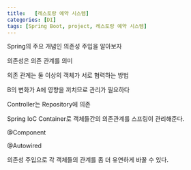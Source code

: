 ```yaml
---
title:   [레스토랑 예약 시스템]
categories: [DI]
tags: [Spring Boot, project, 레스토랑 예약 시스템]
---
```


Spring의 주요 개념인 의존성 주입을 알아보자

의존성은 의존 관계를 의미

의존 관계는 둘 이상의 객체가 서로 협력하는 방법

B의 변화가 A에 영향을 끼치므로 관리가 필요하다

Controller는 Repository에 의존

Spring IoC Container로 객체들간의 의존관계를 스프링이 관리해준다.

@Component

@Autowired

의존성 주입으로 각 객체들의 관계를 좀 더 유연하게 바꿀 수 있다.